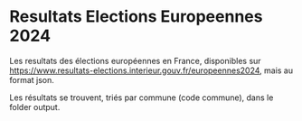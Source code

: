 # Resultats Elections Europeennes 2024


Les resultats des élections européennes en France, disponibles sur https://www.resultats-elections.interieur.gouv.fr/europeennes2024, mais au format json.

Les résultats se trouvent, triés par commune (code commune), dans le folder output.